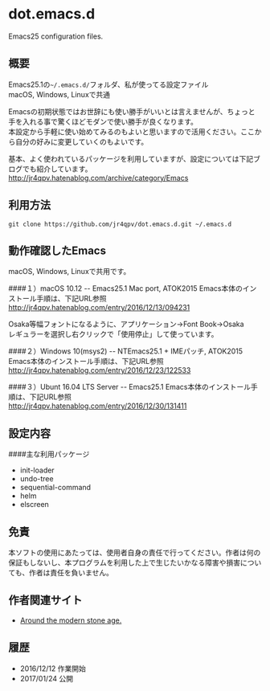 dot.emacs.d
============
Emacs25 configuration files.

概要
----
Emacs25.1の`~/.emacs.d/`フォルダ、私が使ってる設定ファイル  
macOS, Windows, Linuxで共通

Emacsの初期状態ではお世辞にも使い勝手がいいとは言えませんが、ちょっと手を入れる事で驚くほどモダンで使い勝手が良くなります。  
本設定から手軽に使い始めてみるのもよいと思いますので活用ください。ここから自分の好みに変更していくのもよいです。

基本、よく使われているパッケージを利用していますが、設定については下記ブログでも紹介しています。  
<http://jr4qpv.hatenablog.com/archive/category/Emacs>

利用方法
---------
```
git clone https://github.com/jr4qpv/dot.emacs.d.git ~/.emacs.d
```

動作確認したEmacs
-------------------
macOS, Windows, Linuxで共用です。

####１）macOS 10.12 -- Emacs25.1 Mac port, ATOK2015
Emacs本体のインストール手順は、下記URL参照  
<http://jr4qpv.hatenablog.com/entry/2016/12/13/094231>

Osaka等幅フォントになるように、アプリケーション→Font Book→Osaka  
レギュラーを選択し右クリックで「使用停止」して使っています。

####２）Windows 10(msys2) -- NTEmacs25.1 + IMEパッチ, ATOK2015
Emacs本体のインストール手順は、下記URL参照  
<http://jr4qpv.hatenablog.com/entry/2016/12/23/122533>

####３）Ubunt 16.04 LTS Server -- Emacs25.1
Emacs本体のインストール手順は、下記URL参照  
<http://jr4qpv.hatenablog.com/entry/2016/12/30/131411>

設定内容
---------
####主な利用パッケージ
* init-loader
* undo-tree
* sequential-command
* helm
* elscreen

免責
----
本ソフトの使用にあたっては、使用者自身の責任で行ってください。作者は何の保証もしないし、本プログラムを利用した上で生じたいかなる障害や損害についても、作者は責任を負いません。

作者関連サイト
---------------
* [Around the modern stone age.](http://jr4qpv.hatenablog.com/)

履歴
----
* 2016/12/12 作業開始
* 2017/01/24 公開
